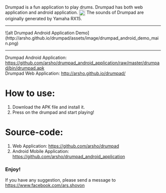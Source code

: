 <p>
Drumpad is a fun application to play drums. 
Drumpad has both web application and android application. 
<img class="emoji" title=":smiley:" alt=":smiley:" src="https://assets-cdn.github.com/images/icons/emoji/unicode/1f603.png" height="20" width="20" align="absmiddle">
The sounds of Drumpad are originally generated by Yamaha RX15. 
</p>
<hr>
![alt Drumpad Android Application Demo](http://arsho.github.io/drumpad/assets/image/drumpad_android_demo_main.png)
<hr>
<p>
Drumpad Android Application: <a href="https://github.com/arsho/drumpad_android_application/raw/master/drumpad/bin/drumpad.apk">https://github.com/arsho/drumpad_android_application/raw/master/drumpad/bin/drumpad.apk</a>
<br/>
Drumpad Web Application: <a href="http://arsho.github.io/drumpad/">http://arsho.github.io/drumpad/</a>
</p>


<h1>
<a id="how-to-use" class="anchor" href="#how-to-use" aria-hidden="true"><span class="octicon octicon-link"></span></a>How to use:
</h1>
<ol>
<li>Download the APK file and install it.</li>
<li>Press on the drumpad and start playing!</li>
</ol>

<h1>
<a id="source-code" class="anchor" href="#source-code" aria-hidden="true"><span class="octicon octicon-link"></span></a>Source-code:
</h1>
<ol>
<li>Web Application: <a href="https://github.com/arsho/drumpad">https://github.com/arsho/drumpad</a></li>
<li>Android Mobile Application: <a href="https://github.com/arsho/drumpad_android_application">https://github.com/arsho/drumpad_android_application</a></li>
</ol>


<h3>Enjoy!</h3>
<p>If you have any suggestion, please send a message to <a href="https://www.facebook.com/ars.shovon">https://www.facebook.com/ars.shovon</a></p>
